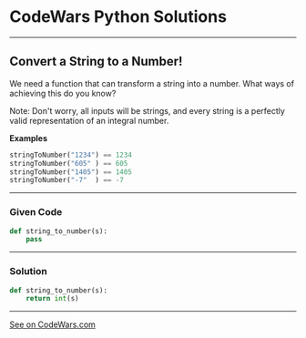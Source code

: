 # CodeWars Python Solutions

---

## Convert a String to a Number!


We need a function that can transform a string into a number. What ways of achieving this do you know?

Note: Don't worry, all inputs will be strings, and every string is a perfectly valid representation of an integral number.


**Examples**

```python
stringToNumber("1234") == 1234
stringToNumber("605" ) == 605
stringToNumber("1405") == 1405
stringToNumber("-7"  ) == -7
```



---

### Given Code


```python
def string_to_number(s):
    pass
```

---

### Solution


```python
def string_to_number(s):
    return int(s)
```


---


[See on CodeWars.com](https://www.codewars.com/kata/544675c6f971f7399a000e79/)
